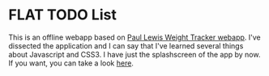 FLAT TODO List 
==================

This is an offline webapp based on [Paul Lewis Weight Tracker webapp](https://github.com/paullewis/weight-tracker). 
I've dissected the application and I can say that I've learned several things about Javascript and CSS3. 
I have just the splashscreen of the app by now. If you want, you can take a look [here](https://rubensdev.com/todo-app).
